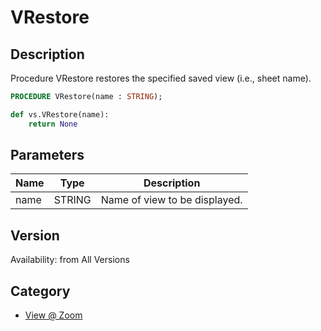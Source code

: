 # VRestore

## Description
Procedure VRestore restores the specified saved view (i.e., sheet name).

```pascal
PROCEDURE VRestore(name : STRING);
```

```python
def vs.VRestore(name):
    return None
```

## Parameters
|Name|Type|Description|
|---|---|---|
|name|STRING|Name of view to be displayed.|

## Version
Availability: from All Versions

## Category
* [View @ Zoom](../Categories/View%20-%20Zoom.md)
